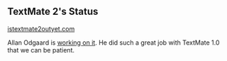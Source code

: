 TextMate 2's Status
-------------------

[istextmate2outyet.com](http://istextmate2outyet.com/)

Allan Odgaard is [working on it](http://blog.macromates.com/2009/working-on-it/). He did such a great job with TextMate 1.0 that we can be patient.
